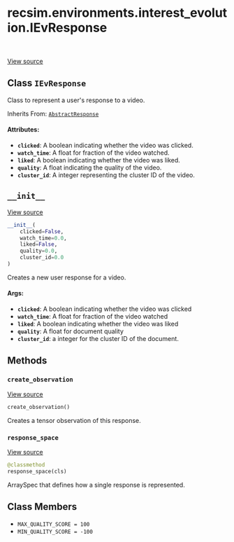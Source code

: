 <div itemscope itemtype="http://developers.google.com/ReferenceObject">
<meta itemprop="name" content="recsim.environments.interest_evolution.IEvResponse" />
<meta itemprop="path" content="Stable" />
<meta itemprop="property" content="__init__"/>
<meta itemprop="property" content="create_observation"/>
<meta itemprop="property" content="response_space"/>
<meta itemprop="property" content="MAX_QUALITY_SCORE"/>
<meta itemprop="property" content="MIN_QUALITY_SCORE"/>
</div>

# recsim.environments.interest_evolution.IEvResponse

<table class="tfo-notebook-buttons tfo-api" align="left">
</table>

<a target="_blank" href="https://github.com/google-research/recsim/tree/master/recsim/environments/interest_evolution.py">View
source</a>

## Class `IEvResponse`

Class to represent a user's response to a video.

Inherits From: [`AbstractResponse`](../../../recsim/user/AbstractResponse.md)

<!-- Placeholder for "Used in" -->

#### Attributes:

*   <b>`clicked`</b>: A boolean indicating whether the video was clicked.
*   <b>`watch_time`</b>: A float for fraction of the video watched.
*   <b>`liked`</b>: A boolean indicating whether the video was liked.
*   <b>`quality`</b>: A float indicating the quality of the video.
*   <b>`cluster_id`</b>: A integer representing the cluster ID of the video.

<h2 id="__init__"><code>__init__</code></h2>

<a target="_blank" href="https://github.com/google-research/recsim/tree/master/recsim/environments/interest_evolution.py">View
source</a>

```python
__init__(
    clicked=False,
    watch_time=0.0,
    liked=False,
    quality=0.0,
    cluster_id=0.0
)
```

Creates a new user response for a video.

#### Args:

*   <b>`clicked`</b>: A boolean indicating whether the video was clicked
*   <b>`watch_time`</b>: A float for fraction of the video watched
*   <b>`liked`</b>: A boolean indicating whether the video was liked
*   <b>`quality`</b>: A float for document quality
*   <b>`cluster_id`</b>: a integer for the cluster ID of the document.

## Methods

<h3 id="create_observation"><code>create_observation</code></h3>

<a target="_blank" href="https://github.com/google-research/recsim/tree/master/recsim/environments/interest_evolution.py">View
source</a>

```python
create_observation()
```

Creates a tensor observation of this response.

<h3 id="response_space"><code>response_space</code></h3>

<a target="_blank" href="https://github.com/google-research/recsim/tree/master/recsim/environments/interest_evolution.py">View
source</a>

```python
@classmethod
response_space(cls)
```

ArraySpec that defines how a single response is represented.

## Class Members

*   `MAX_QUALITY_SCORE = 100` <a id="MAX_QUALITY_SCORE"></a>
*   `MIN_QUALITY_SCORE = -100` <a id="MIN_QUALITY_SCORE"></a>

